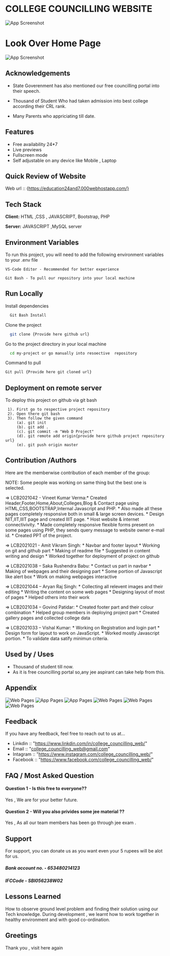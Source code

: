 

# COLLEGE COUNCILLING WEBSITE
![App Screenshot](councilling_logo.jpg)




# Look Over Home Page

![App Screenshot](https://crispy-pics.s3.amazonaws.com/uploads/ckeditor/pictures/511/content_counselling.png)


## Acknowledgements
* State Goverenment has also mentioned our free councilling portal into their speech. 
*  Thousand of Student Who had taken admission into best college according their CRL rank.

* Many Parents who appriciating till date.

## Features
- Free availability 24*7
- Live previews
- Fullscreen mode
- Self adjustable on any device like Mobile , Laptop 



## Quick Review of Website
Web url :: {https://education24and7.000webhostapp.com/}



## Tech Stack

**Client:** HTML ,CSS , JAVASCRIPT, Bootstrap, PHP

**Server:** JAVASCRIPT ,MySQL server


## Environment Variables

To run this project, you will need to add the following environment variables to your .env file

`VS-Code Editor - Recommended for better experience`

`Git Bash - To pull our repository into your local machine`


## Run Locally

Install dependencies

```bash
  Git Bash Install
```
Clone the project

```bash
  git clone {Provide here github url}
```

Go to the project directory in your local machine

```bash
  cd my-project or go manually into resoective  repository
```
Command to pull
```bash
Git pull {Provide here git cloned url}
````





## Deployment on remote server

To deploy this project on github via git bash
```
 1). First go to respective project repository
 2). Open there git bash
 3). Then follow the given command
     (a). git init
     (b). git add .
     (c). git commit -m "Web D Project"
     (d). git remote add origin{provide here github project repository url}
     (e). git push origin master
```

## Contribution /Authors

Here are the memberwise contribution of each member of the group:


NOTE: Some people was working on same thing but the best one is selected.



=> LCB2021042 - Vineet Kumar Verma:* Created Header,Footer,Home,About,Colleges,Blog & Contact
                                     page using HTML,CSS,BOOTSTRAP,Internal Javascript
                                     and PHP. 
                                   * Also made all these pages completely responsive
                                     both in small & large screen devices.
                                   * Design NIT,IIT,IIIT page and created IIIT page.
                                   * Host website & internet connectivivity.
                                   * Made completely responsive flexible forms present on some pages using
                                     PHP, they sends query message to website owner e-mail id.
                                   * Created PPT of the project. 
                                   

=> LCB2021021 - Amit Vikram Singh:  * Navbar and footer layout
                                    * Working on git and github part
                                    * Making  of readme file 
                                    * Suggested in content writing and design 
                                    * Worked together for deployment of project on github
                                    

=> LCB2021038 – Saka Rushendra Babu:  * Contact us part in navbar
                                      * Making of webpages and their designing part
                                      * Some portion of Javascript like alert box
                                      * Work on making webpages interactive


=> LCB2021044 – Aryan Raj Singh:   * Collecting all relevent images and their editing
                                   * Writing the content on some web pages
                                   * Designing layout of most of pages
                                   * Helped others into their work 


=> LCB2021034 – Govind Patidar:    * Created footer part and their colour combination
                                   * Helped group members in deploying project part 
                                   * Created gallery pages and collected college data


=> LCB2021033 – Vishal Kumar:      * Working on Registration and login part 
                                   * Design form for layout to work on JavaScript.
                                   * Worked mostly Javascript portion.
                                   * To validate data satify minimun criteria.
 


## Used by / Uses


* Thousand of student till now.
* As it is free councilling portal so,any jee aspirant can take help from this.



## Appendix
![Web Pages](https://media.istockphoto.com/photos/group-of-happy-students-celebrating-their-graduation-day-and-wearing-picture-id1316404524?k=20&m=1316404524&s=612x612&w=0&h=x6F9QMkrzhjUiIHb_X8HSsOFQ4uZVvTCl3UhGG9vl5M=)
![App Pages](https://www.gannett-cdn.com/presto/2019/05/14/USAT/6717a231-f65a-48f9-ba0d-4486a3785a71-gradpic.jpg?width=660&height=372&fit=crop&format=pjpg&auto=webp)
![App Pages](https://edugorilla.com/wp-content/uploads/2017/02/Top-5-ways-to-keep-yourself-motivated.jpg)
![Web Pages](https://media.istockphoto.com/photos/group-of-happy-students-celebrating-their-graduation-day-and-wearing-picture-id1316404524?)
![Web Pages](Top-15-largest-colleges-in-India.jpg)
![Web Pages](college-counseling-books.png)


## Feedback

If you have any feedback, feel free to reach out to us at... 

- Linkdin  ::    "https://www.linkdin.com/in/college_councilling_web/"
- Email    ::    "college_councilling_web@gmail.com"
- Intagram ::    "https://www.instagram.com/college_councilling_web/"
- Facebook ::    "https://www.facebook.com/college_councilling_web/" 



## FAQ / Most Asked Question

#### Question 1  - Is this free to everyone??

Yes , We are for your better future.

#### Question 2  - Will you also privides some jee material ??
Yes , As all our team members has been go through jee exam . 


## Support

For support, you can donate us as you want even your 5 rupees will be alot for us. 
##### Bank account no. -  653480214123
##### IFCCode - SBI056238W02


## Lessons Learned

How to observe ground level problem and finding their solution using our Tech knowledge.
During development , we learnt how to work together in healthy environment and with good co-ordination. 


## Greetings
 Thank you  , visit here again